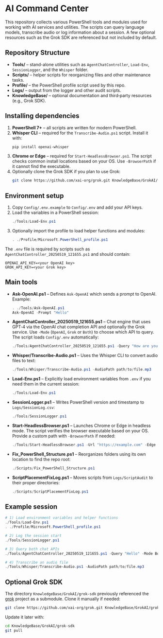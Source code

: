 # AI Command Center

This repository collects various PowerShell tools and modules used for working with AI services and utilities. The scripts can query language models, transcribe audio or log information about a session. A few optional resources such as the Grok SDK are referenced but not included by default.

## Repository Structure

- **Tools/** – stand-alone utilities such as `AgentChatController`, `Load-Env`, `SessionLogger`, and the `Whisper` folder.
- **Scripts/** – helper scripts for reorganizing files and other maintenance tasks.
- **Profile/** – the PowerShell profile script used by this repo.
- **Logs/** – output from the logger and other audit scripts.
- **KnowledgeBase/** – optional documentation and third‑party resources (e.g., Grok SDK).

## Installing dependencies

1. **PowerShell 7+** – all scripts are written for modern PowerShell.
2. **Whisper CLI** – required for the `Transcribe-Audio.ps1` script. Install it with:
   ```bash
   pip install openai-whisper
   ```
3. **Chrome or Edge** – required for `Start-HeadlessBrowser.ps1`. The script checks
   common install locations based on your OS. Use `-BrowserPath` if it cannot find the executable.
4. Optionally clone the Grok SDK if you plan to use Grok:
   ```bash
   git clone https://github.com/xai-org/grok.git KnowledgeBase/GrokAI/grok-sdk
   ```

## Environment setup

1. Copy `Config/.env.example` to `Config/.env` and add your API keys.
2. Load the variables in a PowerShell session:
   ```powershell
   ./Tools/Load-Env.ps1
   ```
3. Optionally import the profile to load helper functions and modules:
   ```powershell
   . ./Profile/Microsoft.PowerShell_profile.ps1
   ```

The `.env` file is required by scripts such as `AgentChatController_20250519_121655.ps1` and should contain:

```
OPENAI_API_KEY=<your OpenAI key>
GROK_API_KEY=<your Grok key>
```

## Main tools

- **Ask-OpenAI.ps1** – Defines `Ask-OpenAI` which sends a prompt to OpenAI. Example:
  ```powershell
  . ./Tools/Ask-OpenAI.ps1
  Ask-OpenAI -Prompt "Hello"
  ```
- **AgentChatController_20250519_121655.ps1** – Chat engine that uses GPT‑4 via the OpenAI chat completion API and optionally the Grok service. Use `-Mode` (`OpenAI`, `Grok` or `Both`) to choose which API to query. The script loads `Config/.env` automatically:
  ```powershell
  ./Tools/AgentChatController_20250519_121655.ps1 -Query "How are you?" -Mode Both
  ```
- **Whisper/Transcribe-Audio.ps1** – Uses the Whisper CLI to convert audio files to text:
  ```powershell
  ./Tools/Whisper/Transcribe-Audio.ps1 -AudioPath path/to/file.mp3
  ```
- **Load-Env.ps1** – Explicitly load environment variables from `.env` if you need them in the current session:
  ```powershell
  ./Tools/Load-Env.ps1
  ```
- **SessionLogger.ps1** – Writes PowerShell version and timestamp to `Logs/SessionLog.csv`:
  ```powershell
  ./Tools/SessionLogger.ps1
  ```
- **Start-HeadlessBrowser.ps1** – Launches Chrome or Edge in headless mode. The
  script verifies the browser executable based on your OS. Provide a custom path
  with `-BrowserPath` if needed:
  ```powershell
  ./Tools/Start-HeadlessBrowser.ps1 -Url "https://example.com" -Edge
  ```
- **Fix_PowerShell_Structure.ps1** – Reorganizes folders using its own location to find the repo root:
  ```powershell
  ./Scripts/Fix_PowerShell_Structure.ps1
  ```
- **ScriptPlacementFixLog.ps1** – Moves scripts from `Logs/ScriptAudit` to their proper directories:
  ```powershell
  ./Scripts/ScriptPlacementFixLog.ps1
  ```

## Example session

```powershell
# 1) Load environment variables and helper functions
./Tools/Load-Env.ps1
. ./Profile/Microsoft.PowerShell_profile.ps1

# 2) Log the session start
./Tools/SessionLogger.ps1

# 3) Query both chat APIs
./Tools/AgentChatController_20250519_121655.ps1 -Query "Hello" -Mode Both

# 4) Transcribe an audio file
./Tools/Whisper/Transcribe-Audio.ps1 -AudioPath path/to/file.mp3
```

## Optional Grok SDK

The directory `KnowledgeBase/GrokAI/grok-sdk` previously referenced the [grok](https://github.com/xai-org/grok) project as a submodule. Clone it manually if needed:
```bash
git clone https://github.com/xai-org/grok.git KnowledgeBase/GrokAI/grok-sdk
```
Update it later with:
```bash
cd KnowledgeBase/GrokAI/grok-sdk
git pull
```
